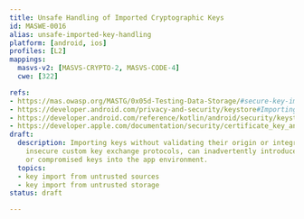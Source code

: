 ```yaml
---
title: Unsafe Handling of Imported Cryptographic Keys
id: MASWE-0016
alias: unsafe-imported-key-handling
platform: [android, ios]
profiles: [L2]
mappings:
  masvs-v2: [MASVS-CRYPTO-2, MASVS-CODE-4]
  cwe: [322]

refs:
- https://mas.owasp.org/MASTG/0x05d-Testing-Data-Storage/#secure-key-import-into-keystore
- https://developer.android.com/privacy-and-security/keystore#ImportingEncryptedKeys
- https://developer.android.com/reference/kotlin/android/security/keystore/KeyProtection
- https://developer.apple.com/documentation/security/certificate_key_and_trust_services/keys/storing_keys_as_data#2933724
draft:
  description: Importing keys without validating their origin or integrity, or using
    insecure custom key exchange protocols, can inadvertently introduce malicious
    or compromised keys into the app environment.
  topics:
  - key import from untrusted sources
  - key import from untrusted storage
status: draft

---
```



